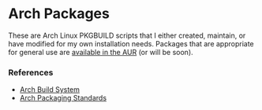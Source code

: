 # Arch Packages

These are Arch Linux PKGBUILD scripts that I either created, maintain, or have 
modified for my own installation needs. Packages that are appropriate for 
general use are [available in the AUR](https://aur.archlinux.org/packages.php?SeB=m&K=ajashton)
(or will be soon).

### References

- [Arch Build System](https://wiki.archlinux.org/index.php/ABS)
- [Arch Packaging Standards](https://wiki.archlinux.org/index.php/Arch_Packaging_Standards)
